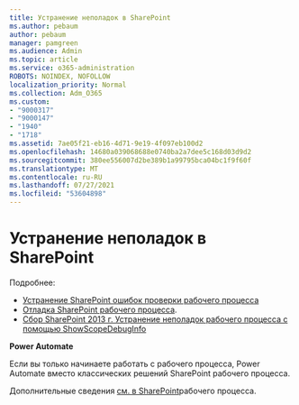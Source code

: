 ```yaml
---
title: Устранение неполадок в SharePoint
ms.author: pebaum
author: pebaum
manager: pamgreen
ms.audience: Admin
ms.topic: article
ms.service: o365-administration
ROBOTS: NOINDEX, NOFOLLOW
localization_priority: Normal
ms.collection: Adm_O365
ms.custom:
- "9000317"
- "9000147"
- "1940"
- "1718"
ms.assetid: 7ae05f21-eb16-4d71-9e19-4f097eb100d2
ms.openlocfilehash: 14680a039068688e0740ba2a7dee5c168d03d9d2
ms.sourcegitcommit: 380ee556007d2be389b1a99795bca04bc1f9f60f
ms.translationtype: MT
ms.contentlocale: ru-RU
ms.lasthandoff: 07/27/2021
ms.locfileid: "53604898"
---
```

# <a name="troubleshoot-workflows-in-sharepoint"></a>Устранение неполадок в SharePoint

Подробнее:

- [Устранение SharePoint ошибок проверки рабочего процесса](/sharepoint/dev/general-development/troubleshooting-sharepoint-server-workflow-validation-errors-in-visio)
- [Отладка SharePoint рабочего процесса](/sharepoint/dev/general-development/debugging-sharepoint-server-workflows).
- [Сбор SharePoint 2013 г. Устранение неполадок рабочего процесса с помощью ShowScopeDebugInfo](/sharepoint/troubleshoot/workflows/gather-workflow-data)

**Power Automate**

Если вы только начинаете работать с рабочего [](/power-automate/modern-approvals) процесса, Power Automate вместо классических решений SharePoint рабочего процесса.

Дополнительные сведения [см. в SharePoint](/alchemyinsights/sharepoint-workflows-retiring)рабочего процесса.
